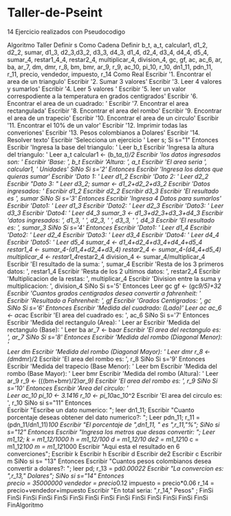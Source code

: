 # Taller-de-Pseint
14 Ejercicio realizados con Pseudocodigo

Algoritmo Taller
	Definir s Como Cadena
	Definir b_t, a_t, calcular1, d1_2, d2_2, sumar, d1_3, d2_3,d3_2, d3_3, d4_3, d1_4, d2_4, d3_4, d4_4, d5_4, sumar_4, restar1_4_4, restar2_4, multiplicar_4, division_4, gc,   gf, ac, ac_6, ar, ba, ar_7, dm, dmr, r_8, bm, bmr, ar_9, r_9, ac_10, pi_10, r_10, dn1_11, pdn_11, r_11, precio, vendedor, impuesto, r_14 Como Real
	Escribir '1. Encontrar el area de un triangulo'
	Escribir '2. Sumar 3 valores'
	Escribir '3. Leer 4 valores y sumarlos'
	Escribir '4. Leer 5 valores '
	Escribir '5. leer un valor correspodiente a la temperatura en grados centigrados'
	Escribir '6. Encontrar el area de un cuadrado: '
	Escribir '7. Encontrar el area rectangulada'
	Escribir '8. Encontrar el area del rombo'
	Escribir '9. Encontrar el area de un trapecio'
	Escribir '10. Encontrar el area de un circulo'
	Escribir '11. Encontrar el 10% de un valor'
	Escribir '12. Imprimir todas las converiones'
	Escribir '13. Pesos colombianos a Dolares'
	Escribir '14. Resolver texto'
	Escribir 'Selecciona un ejercicio '
	Leer s;
	Si s="1" Entonces
		Escribir 'Ingresa la base del triangulo: '
		Leer b_t
		Escribir 'Ingresa la altura del triangulo: '
		Leer a_t
		calcular1 <- (b_t*a_t)/2
		Escribir 'los datos ingresados son: '
		Escribir 'Base: ', b_t
		Escribir 'Altura: ', a_t
		Escribir 'El area seria ', calcular1, ' Unidades'
	SiNo
		Si s='2' Entonces
			Escribir 'Ingresa los datos que quieras sumar'
			Escribir 'Dato 1: '
			Leer d1_2
			Escribir 'Dato 2: '
			Leer d2_2
			Escribir "Dato 3: "
			Leer d3_2;
			sumar <- d1_2+d2_2+d3_2
			Escribir 'Datos ingresados: '
			Escribir d1_2
			Escribir d2_2
			Escribir d3_3
			Escribir 'El resultado es ', sumar
		SiNo
			Si s='3' Entonces
				Escribir 'Ingresa 4 Datos para sumarlos'
				Escribir 'Dato1: '
				Leer d1_3
				Escribir 'Dato2: '
				Leer d2_3
				Escribir 'Dato3: '
				Leer d3_3
				Escribir 'Dato4: '
				Leer d4_3
				sumar_3 <- d1_3+d2_3+d3_3+d4_3
				Escribir 'datos ingresados: ', d1_3, ' ', d2_3, ' ', d3_3, ' ', d4_3
				Escribir 'El resultado es: ', sumar_3
			SiNo
				Si s='4' Entonces
					Escribir 'Dato1: '
					Leer d1_4
					Escribir 'Dato2: '
					Leer d2_4
					Escribir 'Dato3: '
					Leer d3_4
					Escribir 'Dato4: '
					Leer d4_4
					Escribir 'Dato5: '
					Leer d5_4
					sumar_4 <- d1_4+d2_4+d3_4+d4_4+d5_4
					restar1_4 <- sumar_4-(d1_4+d2_4+d3_4)
					restar2_4 <- sumar_4-(d4_4+d5_4)
					multiplicar_4 <- restar1_4*restar2_4
					division_4 <- sumar_4/multiplicar_4
					Escribir 'El resultado de la suma: ', sumar_4
					Escribir 'Resta de los 3 primeros datos: ', restar1_4
					Escribir 'Resta de los 2 ultimos datos: ', restar2_4
					Escribir 'Multiplicacion de la restas: ', multiplicar_4
					Escribir 'Division entre la suma y multiplicacion: ', division_4
				SiNo
					Si s='5' Entonces
						Leer gc
						gf <- (gc*9/5)+32
						Escribir 'Cuantos grados centigrados desea convertir a fahrenheit: '
						Escribir 'Resultado a Fahrenheit: ', gf
						Escribir 'Grados Centigrados: ', gc
					SiNo
						Si s='6' Entonces
							Escribir 'Medida del cuadrado: (Lado)'
							Leer ac
							ac_6 <- ac*ac
							Escribir 'El area del cuadrado es: ', ac_6
						SiNo
							Si s='7' Entonces
								Escribir 'Medida del rectangulo (Area): '
								Leer ar
								Escribir 'Medida del rectangulo (Base): '
								Leer ba
								ar_7 <- ba*ar
								Escribir 'El area del rectangulo es: ', ar_7
							SiNo
								Si s='8' Entonces
									Escribir 'Medida del rombo (Diagonal Menor): '			
									Leer dm
									Escribir 'Medida del rombo (Diagonal Mayor): '
									Leer dmr
									r_8 <- (dm*dmr)/2
									Escribir 'El area del rombo es: ', r_8
								SiNo
									Si s='9' Entonces
										Escribir 'Medida del trapecio (Base Menor): '
										Leer bm
										Escribir 'Medida del rombo (Base Mayor): '
										Leer bmr
										Escribir 'Medida del rombo (Altura): '
										Leer ar_9
										r_9 <- (((bm+bmr)/2)*ar_9)
										Escribir 'El area del rombo es: ', r_9
									SiNo
										Si s='10' Entonces
											Escribir 'Area del circulo: '			
											Leer ac_10
											pi_10 <- 3.1416
											r_10 <- pi_10*ac_10^2
											Escribir 'El area del circulo es: ', r_10
										SiNo
											si s="11" Entonces			
												Escribir "Escribe un dato numerico: ";
												leer dn1_11;
												Escribir "Cuanto porcentaje deseas obtener del dato numerico?: ";
												Leer pdn_11;
												r_11 = (pdn_11/dn1_11)*100
												Escribir "El porcentaje de ",dn1_11, " es ",r_11,"%";
											SiNo
												si s="12" Entonces
													Escribir "Ingresa los metros que desas convertir: ";
													Leer m1_12;
													k = m1_12/1000
													h = m1_12/100
													d = m1_12/10
													de2 = m1_12*10
													c = m1_12*100
													m = m1_12*1000
													Escribir "Aqui esta el resultado en 6 converciones";
													Escribir k
													Escribir h
													Escribir d
													Escribir de2
													Escribir c
													Escribir m
												SiNo
													si s= "13" Entonces
														Escribir "Cuantos pesos colombianos desea convertir a dolares?: ";
														leer pd;
														r_13 = pd*0.00022
														Escribir "La convercion es: ",r_13," Dolares";
													SiNo
														si s="14" Entonces		
															precio = 35000000
															vendedor = precio*0.12
															impuesto = precio*0.06
															r_14 = precio+vendedor+impuesto
															Escribir "En total seria: ",r_14," Pesos" ;
														FinSi
													FinSi
												FinSi
											FinSi
										FinSi
									FinSi
								FinSi
							FinSi
						FinSi
					FinSi
				FinSi
			FinSi
		FinSi
	FinSi
FinAlgoritmo
